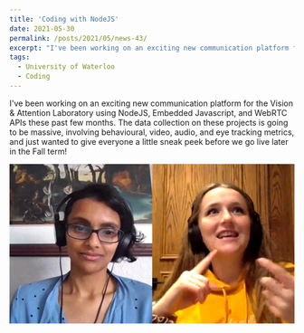 ```yaml
---
title: 'Coding with NodeJS'
date: 2021-05-30
permalink: /posts/2021/05/news-43/
excerpt: "I've been working on an exciting new communication platform for the Vision & Attention Laboratory using NodeJS, Embedded Javascript, and WebRTC APIs these past few months. The data collection on these projects is going to be massive, involving behavioural, video, audio, and eye tracking metrics, and just wanted to give everyone a little sneak peek before we go live later in the Fall term!<br><br><img src='/images/posts/2021_05_vidcomms.jpg'><br><br>"
tags:
  - University of Waterloo
  - Coding
---
```


I've been working on an exciting new communication platform for the Vision & Attention Laboratory using NodeJS, Embedded Javascript, and WebRTC APIs these past few months. The data collection on these projects is going to be massive, involving behavioural, video, audio, and eye tracking metrics, and just wanted to give everyone a little sneak peek before we go live later in the Fall term!

![internal](/images/posts/2021_05_vidcomms.jpg)